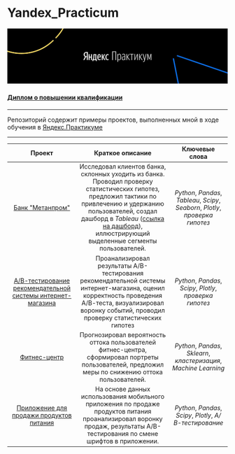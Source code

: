 # Yandex_Practicum

![alt text](https://github.com/turdakovan/Yandex_Practicum/blob/main/practicum_logo.jpg)

#### [Диплом о повышении квалификации](https://github.com/turdakovan/Yandex_Practicum/blob/main/%D0%A2%D1%83%D1%80%D0%B4%D0%B0%D0%BA%D0%BE%D0%B2_%D0%90%D0%BB%D0%B5%D0%BA%D1%81%D0%B5%D0%B9_%D0%9D%D0%B8%D0%BA%D0%BE%D0%BB%D0%B0%D0%B5%D0%B2%D0%B8%D1%87_20222DA00228.pdf)

---

Репозиторий содержит примеры проектов, выполненных мной в ходе обучения в [Яндекс.Практикуме](https://practicum.yandex.ru/)

---




| Проект               | Краткое описание          | Ключевые слова                     | 
|:---------------------------:|:---------------------------:|:---------------------------:| 
| [Банк "Метанпром"](https://github.com/turdakovan/Yandex_Practicum/tree/main/bank_metanprom) | Исследовал клиентов банка, склонных уходить из банка. Проводил проверку статистических гипотез, предложил тактики по привлечению и удержанию пользователей, создал дашборд в *Tableau* ([ссылка на дашборд](https://public.tableau.com/app/profile/.60784652/viz/final_project_16489906991740/Banksusers?publish=yes)), иллюстрирующий выделенные сегменты пользователей. | *Python*, *Pandas*, *Tableau*, *Scipy*, *Seaborn*, *Plotly*, *проверка гипотез* |
| [А/В-тестирование рекомендательной системы интернет-магазина](https://github.com/turdakovan/Yandex_Practicum/tree/main/a_b_marketing_events) | Проанализировал результаты А/В-тестирования рекомендательной системы интернет-магазина, оценил корректность проведения А/В-теста, визуализировал воронку событий, проводил проверку статистических гипотез | *Python*, *Pandas*, *Scipy*, *Plotly*, *проверка гипотез* | 
| [Фитнес-центр](https://github.com/turdakovan/Yandex_Practicum/tree/main/gym_churn) | Прогнозировал вероятность оттока пользователей фитнес-центра, сформировал портреты пользователей, предложил меры по снижению оттока пользователей. | *Python*, *Pandas*, *Sklearn*, *кластеризация*, *Machine Learning*| 
| [Приложение для продажи продуктов питания](https://github.com/turdakovan/Yandex_Practicum/tree/main/food_sales_app) | На основе данных использования мобильного приложения по продаже продуктов питания проанализировал воронку продаж, результаты А/В-тестирования по смене шрифтов в приложении. | *Python*, *Pandas*, *Scipy*, *Plotly*, *А/В-тестирование*| 
